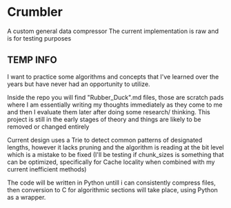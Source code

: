 # Crumbler
A custom general data compressor
The current implementation is raw and is for testing purposes

## TEMP INFO
I want to practice some algorithms and concepts that I've learned over the years but have never had an opportunity to utilize.

Inside the repo you will find "Rubber_Duck".md files, those are scratch pads where I am essentially writing my thoughts immediately as they come to me and then I evaluate them later after doing some research/ thinking.
This project is still in the early stages of theory and things are likely to be removed or changed entirely

Current design uses a Trie to detect common patterns of designated lengths, however it lacks pruning and the algorithm is reading at the bit level which is a mistake to be fixed (I'll be testing if chunk_sizes is something that can be optimized, specifically for Cache locality when combined with my current inefficient methods)

The code will be written in Python untill i can consistently compress files, then conversion to C for algorithmic sections will take place, using Python as a wrapper.
